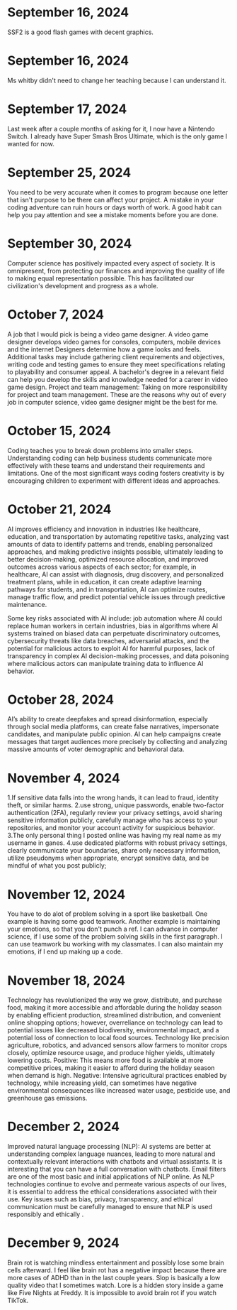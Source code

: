 # September 16, 2024
SSF2 is a good flash games with decent graphics.

# September 16, 2024
Ms whitby didn't need to change her teaching because I can understand it.

# September 17, 2024
Last week after a couple months of asking for it, I now have a Nintendo Switch. I already have Super Smash Bros Ultimate, which is the only game I wanted for now.
# September 25, 2024
You need to be very accurate when it comes to program because one letter that isn't purpose to be there can affect your project. A mistake in your coding adventure can ruin hours or days worth of work. A good habit can help you pay attention and see a mistake moments before you are done.
# September 30, 2024
Computer science has positively impacted every aspect of society. It is omnipresent, from protecting our finances and improving the quality of life to making equal representation possible. This has facilitated our civilization's development and progress as a whole.
# October 7, 2024
A job that I would pick is being a video game designer. A video game designer develops video games for consoles, computers, mobile devices and the internet Designers determine how a game looks and feels. Additional tasks may include gathering client requirements and objectives, writing code and testing games to ensure they meet specifications relating to playability and consumer appeal. A bachelor's degree in a relevant field can help you develop the skills and knowledge needed for a career in video game design. Project and team management: Taking on more responsibility for project and team management. These are the reasons why out of every job in computer science, video game designer might be the best for me.
# October 15, 2024
 Coding teaches you to break down problems into smaller steps. Understanding coding can help business students communicate more effectively with these teams and understand their requirements and limitations. One of the most significant ways coding fosters creativity is by encouraging children to experiment with different ideas and approaches.
# October 21, 2024
AI improves efficiency and innovation in industries like healthcare, education, and transportation by automating repetitive tasks, analyzing vast amounts of data to identify patterns and trends, enabling personalized approaches, and making predictive insights possible, ultimately leading to better decision-making, optimized resource allocation, and improved outcomes across various aspects of each sector; for example, in healthcare, AI can assist with diagnosis, drug discovery, and personalized treatment plans, while in education, it can create adaptive learning pathways for students, and in transportation, AI can optimize routes, manage traffic flow, and predict potential vehicle issues through predictive maintenance. 

Some key risks associated with AI include: job automation where AI could replace human workers in certain industries, bias in algorithms where AI systems trained on biased data can perpetuate discriminatory outcomes, cybersecurity threats like data breaches, adversarial attacks, and the potential for malicious actors to exploit AI for harmful purposes, lack of transparency in complex AI decision-making processes, and data poisoning where malicious actors can manipulate training data to influence AI behavior. 
# October 28, 2024
 AI’s ability to create deepfakes and spread disinformation, especially through social media platforms, can create false narratives, impersonate candidates, and manipulate public opinion.
 AI can help campaigns create messages that target audiences more precisely by collecting and analyzing massive amounts of voter demographic and behavioral data. 
# November 4, 2024
 1.If sensitive data falls into the wrong hands, it can lead to fraud, identity theft, or similar harms. 2.use strong, unique passwords, enable two-factor authentication (2FA), regularly review your privacy settings, avoid sharing sensitive information publicly, carefully manage who has access to your repositories, and monitor your account activity for suspicious behavior. 3.The only personal thing I posted online was having my real name as my username in ganes. 4.use dedicated platforms with robust privacy settings, clearly communicate your boundaries, share only necessary information, utilize pseudonyms when appropriate, encrypt sensitive data, and be mindful of what you post publicly;
# November 12, 2024
You have to do alot of problem solving in a sport like basketball. One example is having some good teamwork. Another example is maintaining your emotions, so that you don't punch a ref. 
I can advance in computer science, if I use some of the problem solving skills in the first paragraph. I can use teamwork bu working with my classmates. I can also maintain my emotions, if I end up making up a code. 
# November 18, 2024
Technology has revolutionized the way we grow, distribute, and purchase food, making it more accessible and affordable during the holiday season by enabling efficient production, streamlined distribution, and convenient online shopping options; however, overreliance on technology can lead to potential issues like decreased biodiversity, environmental impact, and a potential loss of connection to local food sources. Technology like precision agriculture, robotics, and advanced sensors allow farmers to monitor crops closely, optimize resource usage, and produce higher yields, ultimately lowering costs. Positive: This means more food is available at more competitive prices, making it easier to afford during the holiday season when demand is high. Negative: Intensive agricultural practices enabled by technology, while increasing yield, can sometimes have negative environmental consequences like increased water usage, pesticide use, and greenhouse gas emissions. 
# December 2, 2024
Improved natural language processing (NLP):
AI systems are better at understanding complex language nuances, leading to more natural and contextually relevant interactions with chatbots and virtual assistants. It is interesting that you can have a full conversation with chatbots.  Email filters are one of the most basic and initial applications of NLP online. As NLP technologies continue to evolve and permeate various aspects of our lives, it is essential to address the ethical considerations associated with their use. Key issues such as bias, privacy, transparency, and ethical communication must be carefully managed to ensure that NLP is used responsibly and ethically .
# December 9, 2024 
Brain rot is watching mindless entertainment and possibly lose some brain cells afterward. I feel like brain rot has a negative impact because there are more cases of ADHD than in the last couple years. Slop is basically a low quality video that I sometimes watch. Lore is a hidden story inside a game like Five Nights at Freddy. It is impossible to avoid brain rot if you watch TikTok.
